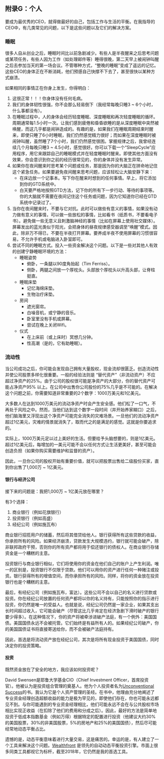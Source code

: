 ## 附录G：个人

要成为最优秀的CEO，就得做最好的自己，包括工作与生活的平衡。在我指导的CEO中，有几类常见的问题，以下是这些问题以及它们的解决方案。

### 睡眠
很多人自从创业之后，睡眠时间比以前急剧减少。有些人是半夜醒来之后思考问题或某项任务，有些人因为工作（如处理邮件等）睡得很晚，第二天早上被闹钟叫醒之后去参加当天的第一场会议。不管哪种方式，“整晚的睡眠”变成了遥远的记忆。这些CEO的身体正在不断消耗，他们预感自己快撑不下去了，甚至很快以某种方式崩溃。

如果相同的事情正在你身上发生，你得明白：

1.  这很正常！！！你身体没有任何毛病。
2.  我们的身体韧性很强，你不会那么轻易倒下（我经常每晚只睡3 ~ 6个小时，什么事都没有）。
3.  在睡眠过程中，人的身体会经历轻度睡眠、深度睡眠和再次轻度睡眠的循环。周期通常每1.5小时一次。让我们感到疲倦和昏昏欲睡的是从深度睡眠中突然被唤醒，而这几乎都是闹钟造成的。有趣的是，如果我们在睡眠周期结束时醒来，即使只睡了6小时睡眠，我们仍然感觉精力很好；而如果在深度睡眠时被闹钟叫醒，虽然睡了7个小时，我们仍然感觉很困。掌握规律之后，我曾经连续几个月每晚只睡3 ~ 4.5小时，感觉很好。你可以下载一个“SleepCycle”应用程序，用它来跟踪自己的睡眠模式并在轻度睡眠时醒来。即使其他方面没有效果，你会意识到你之前的经历很常见的，你的身体并没有发生异常。
4.  如果你在夜间醒来时思考某个问题或任务，那是因为你的大脑正在拼命地记住这个紧急任务。如果要避免夜间醒来思考问题，应该轻松让大脑安静下来：
    -   在床边放一个记事本。写下你在醒来时想到的任何事情。早上，将它添加到你的GTD系统中。
    -   白天要严格地按照GTD方法，记下你的所有下一步行动、等待的事项等。你的大脑就不需要在夜间记住这个任务或问题，因为它知道你已经在GTD系统中记录过了。
5.  当你在夜间醒来时，不要与它对抗。此时可以做些有意义的事情，如果没有动力做有意义的事情，可以做一些放松的事情，比如看书（纸质书，不要看电子书）。避免做一些无意义且刺激脑神经的事情（比如在屏幕上使用社交媒体）。屏幕发出的蓝光类似于阳光，会把身体的昼夜规律感受器调至“唤醒”模式。因此，除非万不得已，不要在半夜打开屏幕。要养成半夜不使用屏幕的习惯很容易，不允许手机或电脑进入卧室即可。
6.  尝试不同的睡眠方式。投入一些资金解决这个问题。以下是一些对其他人有效的创建宁静睡眠环境的方法：
    -   睡眠姿势
        +   俯卧，一条腿以90度角抬起（Tim Ferriss）。
        +   侧卧，两腿之间放一个厚枕头。头部放个厚枕头以升高头部，让脊柱挺直。
    -   睡眠床垫
        +   记忆海绵床垫。
        +   生物治疗床垫。
    -   房间
        +   遮光窗帘。
        +   白噪音机，或宁静的音乐。
        +   卧室里没有手机或屏幕。
        +   尝试在晚上关闭Wifi。
    -  仪式
        +   在上床前（或上床时）冥想几分钟。
        +   性高潮（是的，它有助睡眠）。


### 流动性
当公司成功之后，你可能会发现自己拥有大量股权，现金流却很匮乏。创造流动性并使公司股票多样化很重要。一般的经验法则是 “替代资产”（非流动资产）不应超过净资产的25%。由于公司的股权很可能是净资产的大部分，你的替代资产可能占净资产95% 以上。在公司中出售你公司股份的75%几乎是不可能的。在解决这个问题之前，你需要知道非常重要的2个数字：1000万美元和1亿美元。

大多数人在达到1000万美元的流动净资产时会产生安全感。他们松了一口气，不再处于风险之中。然而，当他们达到这个数字一段时间（并开始养家糊口）之后，他们脑海里又浮现出这个净资产可能完全消失的灾难场景。一旦他们的流动净资产超过1亿美元，灾难的情景就消失了，取而代之的是满足的感觉。这就是你要追求的。

实际上，1000万美元足以过上美好的生活。但要给予头脑想要的，则是1亿美元。超过1亿美元后，每增加的一美元可能不会以任何方式让生活更美好，甚至可能会创造负担（如果你购买需要维护和监督的资产）。

因此，一旦你公司的股权开始有重要价值，就可以把股票出售给二级股份买家，直到你出售了1,000万 ~ 1亿美元。


#### 银行与经济公司

接下来的问题是：我把1,000万 ~ 1亿美元放在哪里？

有3个选择：
1.  商业银行（例如花旗银行）
2.  投资银行（例如高盛）
3.  经纪公司（例如施瓦布）

商业银行招揽用户的储蓄，然后将其借贷给他人。银行获得所有这些贷款的收益，你承担所有的风险。如果经济崩溃，贷款发生大规模违约，银行就可能会破产，除非联邦政府干预，否则你的所有资产都将用于偿还银行的债权人。在商业银行存储资金是一个糟糕的主意。

投资银行与商业银行相似，它们将使用你的资金在他们自己的账户上产生利润。唯一的区别是，投资银行不仅限于贷款。他们可以用你的资产进行任何一种赌注或投资。银行获得所有的增值空间，而你承担所有的风险。同样，将你的资金放在投资银行也是个糟糕的主意。

最后，有经纪公司（例如施瓦布，富达）。这些公司不会以自己的名义进行贷款或投资。你在经纪公司放置的任何资产都将以你的名义持有，只能按照你的指示进行投资，你仍然是唯一的受益人。也就是说，经纪公司仍然是一家企业，如果其支出长时间超过收入，它可能会破产（尽管这比几乎肯定在经济急剧下滑时破产的银行要少得多）。在这种情况下，你的资产将被牵涉进破产法庭，有一个例外：美国国债。美国国债永远不会被托管。它们始终是有益所有人的。如果经纪公司破产，你的美国国债证书将直接寄送给你，而不会被破产法庭持有。

因此，首选是将流动资产放在经纪公司，其次是将所有现金投资于美国国债，同时决定你的投资策略。


#### 投资

既然资金放在了安全的地方，我应该如何投资呢？

David Swensen是耶鲁大学基金CIO（Chief Investment Officer，首席投资官）。他被认为是投资组合管理的奠基人。他为个人投资者名为[Unconventional Success](https://smile.amazon.com/Unconventional-Success-Fundamental-Approach-Investment/dp/0743228383/ref=sr_1_1?ie=UTF8&qid=1528132154&sr=8-1&keywords=david+swensen+unconventional+success)的书。我认为它是个人资产管理的圣经。在书中，他理由充分地阐述了专业资金经理创造超额收益的能力是极为罕见的，即使他们存在，你也可能永远都见不到。与你可能遇到的专业资金经理相比，他们可能永远不会在与公共股权市场相比实现正收益（在扣除了他们的费用和分成之后）。因此，最好的方法是简单地投资于低成本指数基金（例如万得）根据特定的配置进行投资（他建议大约30%的美国股票，30%的非美国股票，5%的房地产和25%的美国国债），然后尽可能经常地动态平衡占比。

遗憾的是，动态平衡意味着进行大量交易，这是痛苦的。幸运的是，有人建立了一个工具来解决这个问题。[Wealthfront](https://www.wealthfront.com/)  是领先的自动动态平衡投资引擎。市面上很多同类工具都视它为标杆，截至2018年，它仍然是我的首选工具。

